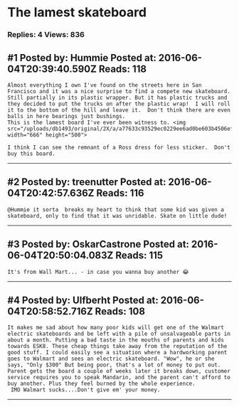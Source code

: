 # The lamest skateboard

### Replies: 4 Views: 836

## \#1 Posted by: Hummie Posted at: 2016-06-04T20:39:40.590Z Reads: 118

```
Almost everything I own I've found on the streets here in San Francisco and it was a nice surprise to find a compete new skateboard.  Still partially in its plastic wrapper. But it has plastic trucks and they decided to put the trucks on after the plastic wrap!  I will roll it to the bottom of the hill and leave it.  Don't think there are even balls in here bearings just bushings. 
This is the lamest board I've ever been witness to. <img src="/uploads/db1493/original/2X/a/a77633c93529ec0229ee6ad0be603b4506ef321c.jpeg" width="666" height="500">

I think I can see the remnant of a Ross dress for less sticker.  Don't buy this board.
```

---
## \#2 Posted by: treenutter Posted at: 2016-06-04T20:42:57.636Z Reads: 116

```
@Hummie it sorta  breaks my heart to think that some kid was given a skateboard, only to find that it was unridable. Skate on little dude!
```

---
## \#3 Posted by: OskarCastrone Posted at: 2016-06-04T20:50:04.083Z Reads: 115

```
It's from Wall Mart... - in case you wanna buy another 😂
```

---
## \#4 Posted by: Ulfberht Posted at: 2016-06-04T20:58:52.716Z Reads: 108

```
It makes me sad about how many poor kids will get one of the Walmart electric skateboards and be left with a pile of unsalvageable parts in about a month. Putting a bad taste in the mouths of parents and kids towards ESK8. These cheap things take away from the reputation of the good stuff. I could easily see a situation where a hardworking parent goes to Walmart and sees an electric skateboard. "Wow", he or she says, "Only $300" But being poor, that's a lot of money to put out. Parent gets the board a couple of weeks later it breaks down, customer service requires you to speak Mandarin, and the parent can't afford to buy another. Plus they feel burned by the whole experience.
 IMO Walmart sucks....Don't give em' your money.
```

---
